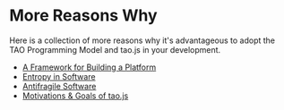 # More Reasons Why

Here is a collection of more reasons why it's advantageous to adopt the TAO Programming Model and
tao.js in your development.

* [A Framework for Building a Platform](intro/platform-framework.md)
* [Entropy in Software](intro/entropy.md)
* [Antifragile Software](intro/antifragile.md)
* [Motivations & Goals of tao.js](intro/motivations.md)
